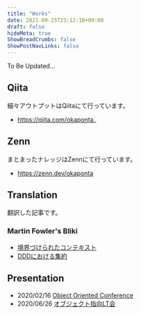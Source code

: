 ```yaml
---
title: "Works"
date: 2021-09-25T23:12:10+09:00
draft: false
hideMeta: true
ShowBreadCrumbs: false
ShowPostNavLinks: false
---
```


To Be Updated...

## Qiita

細々アウトプットはQiitaにて行っています。

 - https://qiita.com/okaponta_

## Zenn

まとまったナレッジはZennにて行っています。

 - https://zenn.dev/okaponta

## Translation

翻訳した記事です。

### Martin Fowler's Bliki

 - [境界づけられたコンテキスト](https://bliki-ja.github.io/BoundedContext/)
 - [DDDにおける集約](https://bliki-ja.github.io/DDD_Aggregate/)

## Presentation

 - 2020/02/16 [Object Oriented Conference](https://fortee.jp/object-oriented-conference-2020/proposal/68aed814-c5b4-4662-bcc3-40345ad09612)
 - 2020/06/26 [オブジェクト指向LT会](https://rakus.connpass.com/event/178556/)
